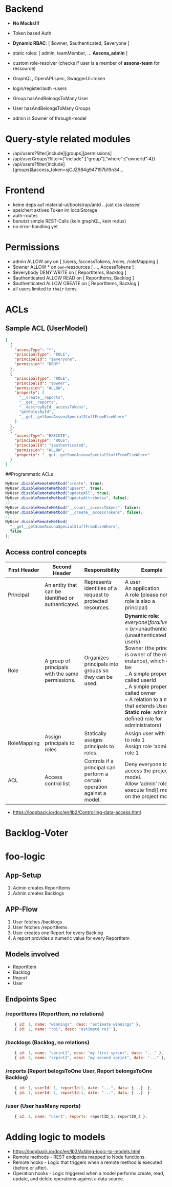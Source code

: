 # Backend

- **No Mocks!!!**
- Token based Auth
- **Dynamic RBAC**: [ $owner, $authenticated, $everyone ]
- static roles: [ admin, teamMember, ... **Assona_admin** ]
- custom role-resolver (checks if user is a member of **assona-team** for ressource)
- GraphQL, OpenAPI.spec, SwaggerUI+token
- login/register/auth -users

- Group hasAndBelongsToMany User
- User  hasAndBelongsToMany Groups
- admin is $owner of through-model

# Query-style related modules

- /api/users?filter[include][groups][permissions]
- /api/userGroups?filter={"include":["group"],"where":{"ownerId":4}}
- /api/users?filter[include][groups]&access_token=sjCJZ984g947197b19n34...

# Frontend

- keine deps auf material-ui/bootstrap/antd ...just css classes!
- speichert aktives Token im localStorage
- auth-routes
- benutzt simple REST-Calls (kein graphQL, kein redux)
- no error-handling yet

# Permissions

- admin ALLOW any on [ /users, /accessTokens, /roles, /roleMapping ]
- \$owner ALLOW \* on `own`-ressources [ ..., AccessTokens ]
- \$everybody DENY WRITE on [ ReportItems, Backlog ]
- \$authenticated ALLOW READ on [ ReportItems, Backlog ]
- \$authenticated ALLOW CREATE on [ ReportItems, Backlog ]
- all users limited to `their` items

# ACLs

## Sample ACL (UserModel)

```json
[
  {
    "accessType": "*",
    "principalType": "ROLE",
    "principalId": "$everyone",
    "permission": "DENY"
  },
  {
    "principalType": "ROLE",
    "principalId": "$owner",
    "permission": "ALLOW",
    "property": [
      "__create__reports",
      "__get__reports",
      "__destroyById__accessTokens",
      "getRolesById",
      "__get__getSomeAssonaSpecialStuffFromElseWhere"
    ]
  },
  {
    "accessType": "EXECUTE",
    "principalType": "ROLE",
    "principalId": "$authenticated",
    "permission": "ALLOW",
    "property": "__get__getSomeAssonaSpecialStuffFromElseWhere"
  }
]
```

##Programmatic ACLs

```js
MyUser.disableRemoteMethod("create", true);
MyUser.disableRemoteMethod("upsert", true);
MyUser.disableRemoteMethod("updateAll", true);
MyUser.disableRemoteMethod("updateAttributes", false);
//...
MyUser.disableRemoteMethod("__count__accessTokens", false);
MyUser.disableRemoteMethod("__create__accessTokens", false);
//...
MyUser.disableRemoteMethod(
  "__get__getSomeAssonaSpecialStuffFromElseWhere",
  false
);
```

## Access control concepts

| First Header | Second Header                                      | Responsibility                                                           | Example                                                                                                                                                                                                                                                                                                                                                    |
| ------------ | -------------------------------------------------- | ------------------------------------------------------------------------ | ---------------------------------------------------------------------------------------------------------------------------------------------------------------------------------------------------------------------------------------------------------------------------------------------------------------------------------------------------------- |
| Principal    | An entity that can be identified or authenticated. | Represents identities of a request to protected resources.               | A user <br> An application <br> A role (please note a role is also a principal)                                                                                                                                                                                                                                                                            |
| Role         | A group of principals with the same permissions.   | Organizes principals into groups so they can be used.                    | **Dynamic role**: <br>$everyone (for all users)<br>$unauthenticated (unauthenticated users)<br>\$owner (the principal is owner of the model instance), which can be: <br>_ A simple property called userId<br>_ A simple property called owner<br>◦ A relation to a model that extends User.<br>**Static role**: admin (a defined role for administrators) |
| RoleMapping  | Assign principals to roles                         | Statically assigns principals to roles.                                  | Assign user with id 1 to role 1 <br>Assign role ‘admin’ to role 1                                                                                                                                                                                                                                                                                          |
| ACL          | Access control list                                | Controls if a principal can perform a certain operation against a model. | Deny everyone to access the project model. <br>Allow ‘admin’ role to execute find() method on the project model.                                                                                                                                                                                                                                           |

- https://loopback.io/doc/en/lb2/Controlling-data-access.html

# Backlog-Voter


# foo-logic




## App-Setup

1. Admin creates ReportItems
2. Admin creates Backlogs

## APP-Flow

1. User fetches /backlogs
2. User fetches /reportItems
3. User creates *one* Report for every Backlog
4. A report provides a numeric value for every ReportItem



## Models involved

- ReportItem
- Backlog
- Report
- User

## Endpoints Spec

### /reportItems (ReportItem, no relations)

```js
    { id: 1, name: "winnings", desc: "estimate winnings" },
    { id: 2, name: "roi", desc: "estimate roi" },
```

### /backlogs (Backlog, no relations)

```js
    { id: 1, name: "sprint1", desc: "my first sprint", date: "..." },
    { id: 2, name: "srpint2", desc: "my second sprint", date: "..." },
```

### /reports (Report belogsToOne User, Report belongsToOne Backlog)

```js
    { id: 1, userId: 1, reportId:1, date: "...", data: {...}  },
    { id: 1, userId: 1, reportId:1, date: "...", data: {...}  }
```

### /user (User hasMany reports)

```js
    { id: 1, name: "user1", reports: reportID_1, reportID_2 },
```

# Adding logic to models

- https://loopback.io/doc/en/lb3/Adding-logic-to-models.html
- Remote methods - REST endpoints mapped to Node functions.
- Remote hooks - Logic that triggers when a remote method is executed (before or after).
- Operation hooks - Logic triggered when a model performs create, read, update, and delete operations against a data source.

